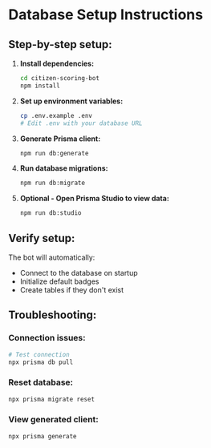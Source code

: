 # Database Setup Instructions

## Step-by-step setup:

1. **Install dependencies:**
   ```bash
   cd citizen-scoring-bot
   npm install
   ```

2. **Set up environment variables:**
   ```bash
   cp .env.example .env
   # Edit .env with your database URL
   ```

3. **Generate Prisma client:**
   ```bash
   npm run db:generate
   ```

4. **Run database migrations:**
   ```bash
   npm run db:migrate
   ```

5. **Optional - Open Prisma Studio to view data:**
   ```bash
   npm run db:studio
   ```

## Verify setup:

The bot will automatically:
- Connect to the database on startup
- Initialize default badges
- Create tables if they don't exist

## Troubleshooting:

### Connection issues:
```bash
# Test connection
npx prisma db pull
```

### Reset database:
```bash
npx prisma migrate reset
```

### View generated client:
```bash
npx prisma generate
```
